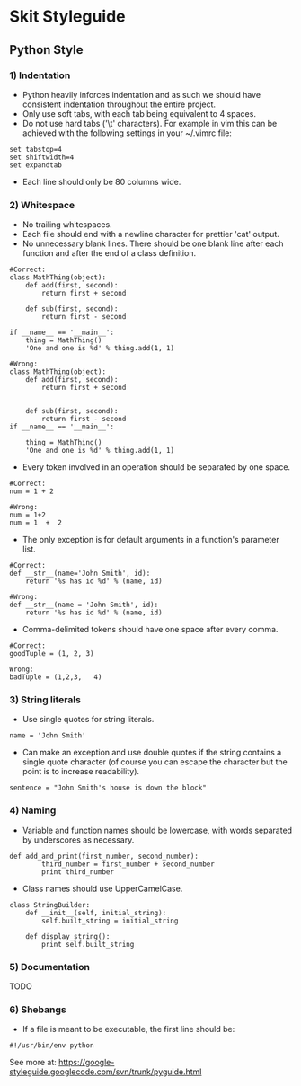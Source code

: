 # Skit Styleguide

## Python Style

### 1) Indentation

* Python heavily inforces indentation and as such we should have consistent
indentation throughout the entire project.
* Only use soft tabs, with each tab being equivalent to 4 spaces.
* Do not use hard tabs ('\\t' characters). For example in vim this can be
achieved with the following settings in your ~/.vimrc file:

```
set tabstop=4
set shiftwidth=4
set expandtab
```

* Each line should only be 80 columns wide.

### 2) Whitespace

* No trailing whitespaces.
* Each file should end with a newline character for prettier 'cat' output.
* No unnecessary blank lines. There should be one blank line after each function
and after the end of a class definition.

```
#Correct:
class MathThing(object):
    def add(first, second):
        return first + second

    def sub(first, second):
        return first - second

if __name__ == '__main__':
    thing = MathThing()
    'One and one is %d' % thing.add(1, 1)

#Wrong:
class MathThing(object):
    def add(first, second):
        return first + second


    def sub(first, second):
        return first - second
if __name__ == '__main__':

    thing = MathThing()
    'One and one is %d' % thing.add(1, 1)
```

* Every token involved in an operation should be separated by one space.

```
#Correct:
num = 1 + 2

#Wrong:
num = 1+2
num = 1  +  2
```

* The only exception is for default arguments in a function's parameter list.

```
#Correct:
def __str__(name='John Smith', id):
    return '%s has id %d' % (name, id)

#Wrong:
def __str__(name = 'John Smith', id):
    return '%s has id %d' % (name, id)
```

* Comma-delimited tokens should have one space after every comma.

```
#Correct:
goodTuple = (1, 2, 3)

Wrong:
badTuple = (1,2,3,   4)
```

### 3) String literals

* Use single quotes for string literals.

```
name = 'John Smith'
```

* Can make an exception and use double quotes if the string contains a single
quote character (of course you can escape the character but the point is to
increase readability).

```
sentence = "John Smith's house is down the block"
```

### 4) Naming

* Variable and function names should be lowercase, with words separated by underscores as necessary.

```
def add_and_print(first_number, second_number):
        third_number = first_number + second_number
        print third_number
```

* Class names should use UpperCamelCase.

```
class StringBuilder:
    def __init__(self, initial_string):
        self.built_string = initial_string

    def display_string():
        print self.built_string
```

### 5) Documentation

TODO

### 6) Shebangs

* If a file is meant to be executable, the first line should be:

```
#!/usr/bin/env python
```

See more at: https://google-styleguide.googlecode.com/svn/trunk/pyguide.html
